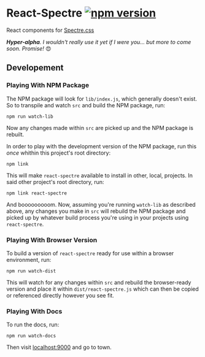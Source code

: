 # React-Spectre [![npm version](https://badge.fury.io/js/react-spectre.svg)](https://badge.fury.io/js/react-spectre)
React components for [Spectre.css](https://github.com/picturepan2/spectre)

_**Hyper-alpha**. I wouldn't really use it yet if I were you... but more to come soon. Promise!_ :heart_eyes:

## Developement

### Playing With NPM Package

The NPM package will look for `lib/index.js`, which generally doesn't exist. So to transpile and watch `src` and build the NPM package, run:

```
npm run watch-lib
```

Now any changes made within `src` are picked up and the NPM package is rebuilt.

In order to play with the development version of the NPM package, run this *once* whithin this project's root directory:

```
npm link
```

This will make `react-spectre` available to install in other, local, projects. In said other project's root directory, run:

```
npm link react-spectre
```

And booooooooom. Now, assuming you're running `watch-lib` as described above, any changes you make in `src` will rebuild the NPM package and picked up by whatever build process you're using in your projects using `react-spectre`.

### Playing With Browser Version

To build a version of `react-spectre` ready for use within a browser environment, run:

```
npm run watch-dist
```

This will watch for any changes within `src` and rebuild the browser-ready version and place it within `dist/react-spectre.js` which can then be copied or referenced directly however you see fit.

### Playing With Docs

To run the docs, run:

```
npm run watch-docs
```

Then visit [localhost:9000](http://localhost:9000/) and go to town.